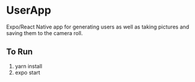 # UserApp
Expo/React Native app for generating users as well as taking pictures and saving them to the camera roll. 


To Run
-----------
1. yarn install
2. expo start
